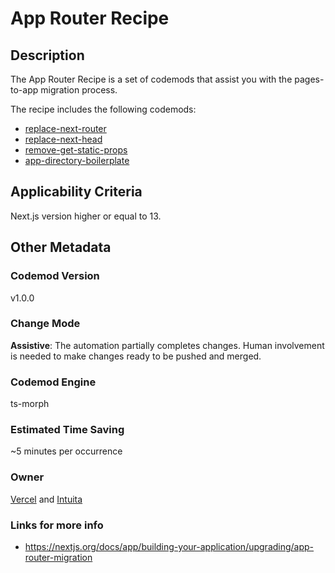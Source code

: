 # App Router Recipe

## Description

The App Router Recipe is a set of codemods that assist you with the pages-to-app migration process.

The recipe includes the following codemods:
- [replace-next-router](https://github.com/intuita-inc/codemod-registry/tree/main/next/13/replace-next-router)
- [replace-next-head](https://github.com/intuita-inc/codemod-registry/tree/main/next/13/replace-next-head)
- [remove-get-static-props](https://github.com/intuita-inc/codemod-registry/tree/main/next/13/remove-get-static-props)
- [app-directory-boilerplate](https://github.com/intuita-inc/codemod-registry/tree/main/next/13/app-directory-boilerplate)


## Applicability Criteria

Next.js version higher or equal to 13.

## Other Metadata

### Codemod Version

v1.0.0

### Change Mode

**Assistive**: The automation partially completes changes. Human involvement is needed to make changes ready to be pushed and merged.

### **Codemod Engine**

ts-morph

### Estimated Time Saving

~5 minutes per occurrence

### Owner

[Vercel](https://github.com/vercel) and [Intuita](https://github.com/intuita-inc)

### Links for more info

-   https://nextjs.org/docs/app/building-your-application/upgrading/app-router-migration



